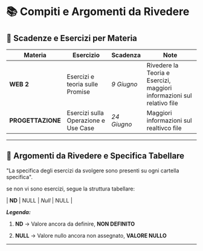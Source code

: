 # 📚 Compiti e Argomenti da Rivedere

## 📅 Scadenze e Esercizi per Materia

| Materia        | Esercizio                          | Scadenza             | Note                         |
|----------------|------------------------------------|----------------------|------------------------------|
| **WEB 2**         | Esercizi e teoria sulle Promise                               | *9 Giugno*               | Rivedere la Teoria e Esercizi, maggiori informazioni sul relativo file                       |
| **PROGETTAZIONE**         | Esercizi sulla Operazione e Use Case                              | *24 Giugno*               | Maggiori informazioni sul realtivco file



---

## 🔁 Argomenti da Rivedere e Specifica Tabellare

"La specifica degli esercizi da svolgere sono presenti su ogni cartella specifica".

se non vi sono esercizi, segue la struttura tabellare:

| **ND**         | NULL                               | *Null*               | NULL                         |


***Legenda:***

1. **ND** -> Valore ancora da definire, **NON DEFINITO**

2. **NULL** -> Valore nullo ancora non assegnato, **VALORE NULLO**

---


